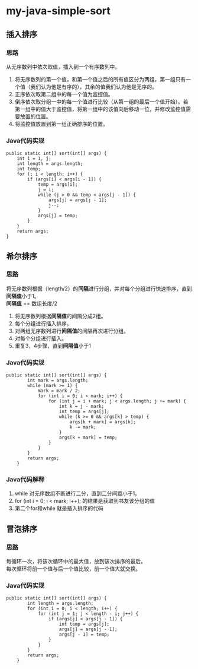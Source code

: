 # my-java-simple-sort

## 插入排序

### 思路  
从无序数列中依次取值，插入到一个有序数列中。  
1. 将无序数列的第一个值，和第一个值之后的所有值区分为两组，第一组只有一个值（我们认为他是有序的），其余的值我们认为他是无序的。
2. 正序依次取第二组中的每一个值为监控值。
3. 倒序依次取分组一中的每一个值进行比较（从第一组的最后一个值开始）。若第一组中的值大于监控值，将第一组中的该值向后移动一位，并修改监控值需要放置的位置。
4. 将监控值放置到第一组正确排序的位置。

### Java代码实现
```
public static int[] sort(int[] args) {
    int i = 1, j;
    int length = args.length;
    int temp;
    for (; i < length; i++) {
        if (args[i] < args[i - 1]) {
            temp = args[i];
            j = i;
            while (j > 0 && temp < args[j - 1]) {
                args[j] = args[j - 1];
                j--;
            }
            args[j] = temp;
        }
    }
    return args;
}
```

## 希尔排序

### 思路  
将无序数列根据（length/2）的**间隔**进行分组，并对每个分组进行快速排序，直到**间隔值**小于1。  
**间隔值** == 数组长度/2
1. 将无序数列根据**间隔值**的间隔分成2组。
2. 每个分组进行插入排序。
3. 对两组无序数列进行**间隔值**的间隔再次进行分组。
4. 对每个分组进行插入。
5. 重复3，4步骤，直到**间隔值**小于1


### Java代码实现
```
public static int[] sort(int[] args) {
        int mark = args.length;
        while (mark >= 1) {
            mark = mark / 2;
            for (int i = 0; i < mark; i++) {
                for (int j = i + mark; j < args.length; j += mark) {
                    int k = j - mark;
                    int temp = args[j];
                    while (k >= 0 && args[k] > temp) {
                        args[k + mark] = args[k];
                        k -= mark;
                    }
                    args[k + mark] = temp;
                }
            }
        }
        return args;
    }
```
### Java代码解释
1. while 对无序数组不断进行二分，直到二分间距小于1。
2. for (int i = 0; i < mark; i++);  的结果是获取到书友该分组的值
3. 第二个for和while 就是插入排序的代码

## 冒泡排序

### 思路  
每循环一次，将该次循环中的最大值，放到该次排序的最后。  
每次循环将前一个值与后一个值比较，前一个值大就交换。

### Java代码实现
```
public static int[] sort(int[] args) {
        int length = args.length;
        for (int i = 0; i < length; i++) {
            for (int j = 1; j < length - i; j++) {
                if (args[j] < args[j - 1]) {
                    int temp = args[j];
                    args[j] = args[j - 1];
                    args[j - 1] = temp;
                }
            }
        }
        return args;
    }
```